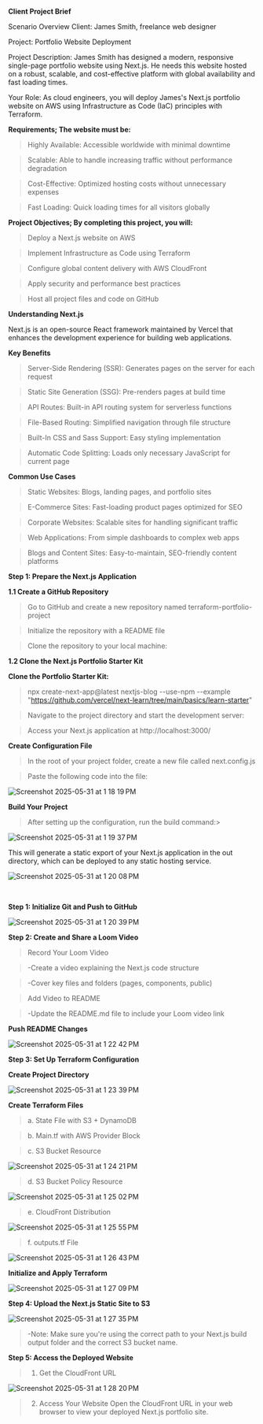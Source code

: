 **Client Project Brief**


Scenario Overview
Client: James Smith, freelance web designer

Project: Portfolio Website Deployment

Project Description:
James Smith has designed a modern, responsive single-page portfolio website using Next.js. He needs this website hosted on a robust, scalable, and cost-effective platform with global availability and fast loading times.

Your Role:
As cloud engineers, you will deploy James's Next.js portfolio website on AWS using Infrastructure as Code (IaC) principles with Terraform.

**Requirements; The website must be:**
>Highly Available: Accessible worldwide with minimal downtime

>Scalable: Able to handle increasing traffic without performance degradation

>Cost-Effective: Optimized hosting costs without unnecessary expenses

>Fast Loading: Quick loading times for all visitors globally

**Project Objectives; By completing this project, you will:**

>Deploy a Next.js website on AWS

>Implement Infrastructure as Code using Terraform

>Configure global content delivery with AWS CloudFront

>Apply security and performance best practices

>Host all project files and code on GitHub

**Understanding Next.js**

Next.js is an open-source React framework maintained by Vercel that enhances the development experience for building web applications.

**Key Benefits**

>Server-Side Rendering (SSR): Generates pages on the server for each request

>Static Site Generation (SSG): Pre-renders pages at build time

>API Routes: Built-in API routing system for serverless functions

>File-Based Routing: Simplified navigation through file structure

>Built-In CSS and Sass Support: Easy styling implementation

>Automatic Code Splitting: Loads only necessary JavaScript for current page

**Common Use Cases**

>Static Websites: Blogs, landing pages, and portfolio sites

>E-Commerce Sites: Fast-loading product pages optimized for SEO

>Corporate Websites: Scalable sites for handling significant traffic

>Web Applications: From simple dashboards to complex web apps

>Blogs and Content Sites: Easy-to-maintain, SEO-friendly content platforms

**Step 1: Prepare the Next.js Application**

**1.1 Create a GitHub Repository**

>Go to GitHub and create a new repository named terraform-portfolio-project

>Initialize the repository with a README file

>Clone the repository to your local machine: 

**1.2 Clone the Next.js Portfolio Starter Kit**

**Clone the Portfolio Starter Kit:**

>npx create-next-app@latest nextjs-blog --use-npm --example "https://github.com/vercel/next-learn/tree/main/basics/learn-starter"

>Navigate to the project directory and start the development server:

>Access your Next.js application at http://localhost:3000/

**Create Configuration File**

>In the root of your project folder, create a new file called next.config.js

>Paste the following code into the file:

![Screenshot 2025-05-31 at 1 18 19 PM](https://github.com/user-attachments/assets/47437839-d2ba-4f27-9fe9-642b6a619681)

**Build Your Project**

>After setting up the configuration, run the build command:>

![Screenshot 2025-05-31 at 1 19 37 PM](https://github.com/user-attachments/assets/6a36bb4a-8d4a-45cd-8954-6b0d81fd3519)

This will generate a static export of your Next.js application in the out directory, which can be deployed to any static hosting service.


![Screenshot 2025-05-31 at 1 20 08 PM](https://github.com/user-attachments/assets/3ccd86d3-e6a1-43f6-8c68-277a04204ba9)


 

**Step 1: Initialize Git and Push to GitHub**

![Screenshot 2025-05-31 at 1 20 39 PM](https://github.com/user-attachments/assets/c82bbcdd-2ee2-4570-a4e0-912e1729a0cc)


**Step 2: Create and Share a Loom Video**

>Record Your Loom Video

>-Create a video explaining the Next.js code structure

>-Cover key files and folders (pages, components, public)

>Add Video to README

>-Update the README.md file to include your Loom video link

**Push README Changes**

![Screenshot 2025-05-31 at 1 22 42 PM](https://github.com/user-attachments/assets/d48f920c-cc97-4391-a2b8-217649a9d2d8)

**Step 3: Set Up Terraform Configuration**

**Create Project Directory**

![Screenshot 2025-05-31 at 1 23 39 PM](https://github.com/user-attachments/assets/47742e39-e325-4123-93ef-bedd3819d3fd)

**Create Terraform Files**

>a. State File with S3 + DynamoDB

>b. Main.tf with AWS Provider Block

>c. S3 Bucket Resource

![Screenshot 2025-05-31 at 1 24 21 PM](https://github.com/user-attachments/assets/b660da2e-d0f5-4013-9241-248917bd3a31)

>d. S3 Bucket Policy Resource

![Screenshot 2025-05-31 at 1 25 02 PM](https://github.com/user-attachments/assets/466370f9-93d2-48ea-a36d-45a686d87e69)

>e. CloudFront Distribution

![Screenshot 2025-05-31 at 1 25 55 PM](https://github.com/user-attachments/assets/1a030cb5-761e-4b40-b262-58d08a634dde)

>f. outputs.tf File

![Screenshot 2025-05-31 at 1 26 43 PM](https://github.com/user-attachments/assets/2365b028-8e6d-4699-9538-0ff115b87291)

**Initialize and Apply Terraform**

![Screenshot 2025-05-31 at 1 27 09 PM](https://github.com/user-attachments/assets/94d7e009-6b70-43e9-80fc-b6c2e3fafb38)

**Step 4: Upload the Next.js Static Site to S3**

![Screenshot 2025-05-31 at 1 27 35 PM](https://github.com/user-attachments/assets/18e34aa3-3b3e-45cd-8a25-8c7e5ba162fc)

>-Note: Make sure you're using the correct path to your Next.js build output folder and the correct S3 bucket name.

**Step 5: Access the Deployed Website**

>1. Get the CloudFront URL

![Screenshot 2025-05-31 at 1 28 20 PM](https://github.com/user-attachments/assets/27288327-2800-4228-9def-d95f16f48744)

>2. Access Your Website Open the CloudFront URL in your web browser to view your deployed Next.js portfolio site.
